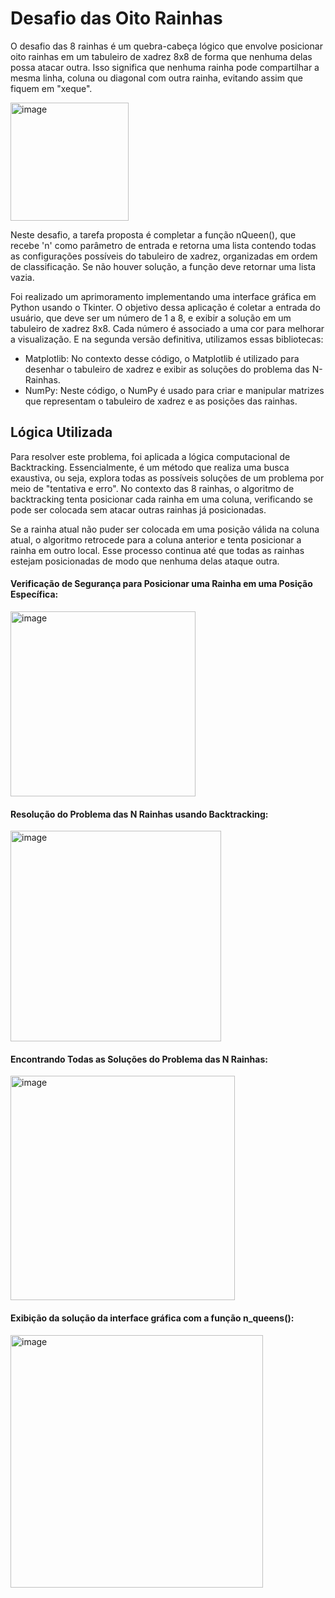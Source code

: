 # Desafio das Oito Rainhas

O desafio das 8 rainhas é um quebra-cabeça lógico que envolve posicionar oito rainhas em um tabuleiro de xadrez 8x8 de forma que nenhuma delas possa atacar outra. Isso significa que nenhuma rainha pode compartilhar a mesma linha, coluna ou diagonal com outra rainha, evitando assim que fiquem em "xeque".

<img width="189" alt="image" src="https://github.com/mayumi1982/eight_queen/assets/70608757/5fd915bd-8019-476d-8a90-ff3469ec3c49">

Neste desafio, a tarefa proposta é completar a função nQueen(), que recebe 'n' como parâmetro de entrada e retorna uma lista contendo todas as configurações possíveis do tabuleiro de xadrez, organizadas em ordem de classificação. Se não houver solução, a função deve retornar uma lista vazia.

Foi realizado um aprimoramento implementando uma interface gráfica em Python usando o Tkinter. O objetivo dessa aplicação é coletar a entrada do usuário, que deve ser um número de 1 a 8, e exibir a solução em um tabuleiro de xadrez 8x8. Cada número é associado a uma cor para melhorar a visualização. E na segunda versão definitiva, utilizamos essas bibliotecas:

- Matplotlib: No contexto desse código, o Matplotlib é utilizado para desenhar o tabuleiro de xadrez e exibir as soluções do problema das N-Rainhas.
- NumPy: Neste código, o NumPy é usado para criar e manipular matrizes que representam o tabuleiro de xadrez e as posições das rainhas.

## Lógica Utilizada

Para resolver este problema, foi aplicada a lógica computacional de Backtracking. Essencialmente, é um método que realiza uma busca exaustiva, ou seja, explora todas as possíveis soluções de um problema por meio de "tentativa e erro". No contexto das 8 rainhas, o algoritmo de backtracking tenta posicionar cada rainha em uma coluna, verificando se pode ser colocada sem atacar outras rainhas já posicionadas.

Se a rainha atual não puder ser colocada em uma posição válida na coluna atual, o algoritmo retrocede para a coluna anterior e tenta posicionar a rainha em outro local. Esse processo continua até que todas as rainhas estejam posicionadas de modo que nenhuma delas ataque outra.

#### Verificação de Segurança para Posicionar uma Rainha em uma Posição Específica:

<img width="296" alt="image" src="https://github.com/mayumi1982/eight_queen/assets/70608757/84cda7b8-011e-40f6-8d9b-1a8985ef5e37">

#### Resolução do Problema das N Rainhas usando Backtracking:

<img width="337" alt="image" src="https://github.com/mayumi1982/eight_queen/assets/70608757/e6a3c337-436e-4945-a894-91274fba8488">

#### Encontrando Todas as Soluções do Problema das N Rainhas:

<img width="359" alt="image" src="https://github.com/mayumi1982/eight_queen/assets/70608757/4c0c9a79-b7c4-49c4-aa69-ac9d898532b7">

#### Exibição da solução da interface gráfica com a função n_queens():

<img width="404" alt="image" src="https://github.com/mayumi1982/eight_queen/assets/70608757/ac1cc70d-6dda-4aa1-b961-132d0dad987d">




